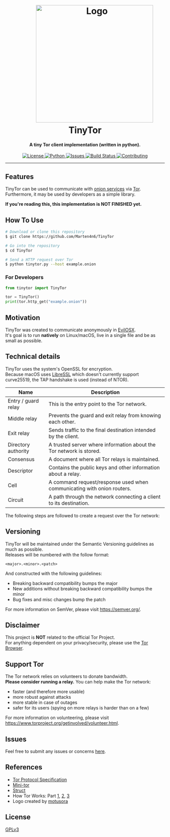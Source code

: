 <h1 align="center">
  <br>
  &nbsp;&nbsp;&nbsp;&nbsp;&nbsp;&nbsp;&nbsp;&nbsp;&nbsp;<a href="https://github.com/Marten4n6/TinyTor"><img src="https://i.imgur.com/BRgdHy3.png" alt="Logo" width="370"></a>
  <br>
  TinyTor
  <br>
</h1>

<h4 align="center">A tiny Tor client implementation (written in python).</h4>

<p align="center">
  <a href="https://github.com/Marten4n6/TinyTor/blob/master/LICENSE.txt">
      <img src="https://img.shields.io/badge/license-GPLv3-blue.svg?style=flat-square" alt="License">
  </a>
  <a href="https://www.python.org/">
      <img src="https://img.shields.io/badge/python-2.7,%203.7-blue.svg?style=flat-square" alt="Python">
  </a>
  <a href="https://github.com/Marten4n6/TinyTor/issues">
    <img src="https://img.shields.io/github/issues/Marten4n6/TinyTor.svg?style=flat-square" alt="Issues">
  </a>
  <a href="https://travis-ci.org/Marten4n6/TinyTor">
      <img src="https://img.shields.io/travis/Marten4n6/TinyTor/master.svg?style=flat-square" alt="Build Status">
  </a>
  <a href="https://github.com/Marten4n6/TinyTor">
      <img src="https://img.shields.io/badge/contributions-welcome-brightgreen.svg?style=flat-square" alt="Contributing">
  </a>
</p>

---

## Features

TinyTor can be used to communicate with [onion services](https://www.torproject.org/docs/onion-services.html) via [Tor](https://www.torproject.org/about/overview#thesolution). <br/>
Furthermore, it may be used by developers as a simple library. <br/>

**If you're reading this, this implementation is NOT FINISHED yet.**

## How To Use

```bash
# Download or clone this repository
$ git clone https://github.com/Marten4n6/TinyTor

# Go into the repository
$ cd TinyTor

# Send a HTTP request over Tor
$ python tinytor.py --host example.onion
```

### For Developers

```python
from tinytor import TinyTor

tor = TinyTor()
print(tor.http_get("example.onion"))
```

## Motivation

TinyTor was created to communicate anonymously in [EvilOSX](https://github.com/Marten4n6/EvilOSX). <br/>
It's goal is to run **natively** on Linux/macOS, live in a single file and be as small as possible.

## Technical details

TinyTor uses the system's OpenSSL for encryption. <br/>
Because macOS uses [LibreSSL](https://www.libressl.org/) which doesn't currently support curve25519, the TAP handshake is used (instead of NTOR).

| Name                  | Description                                                             |
| --------------------- | ----------------------------------------------------------------------- |
| Entry / guard relay   | This is the entry point to the Tor network.                             |
| Middle relay          | Prevents the guard and exit relay from knowing each other.              |
| Exit relay            | Sends traffic to the final destination intended by the client.          |
| Directory authority   | A trusted server where information about the Tor network is stored.     |
| Consensus             | A document where all Tor relays is maintained.                          |
| Descriptor            | Contains the public keys and other information about a relay.           |
| Cell                  | A command request/response used when communicating with onion routers.  |
| Circuit               | A path through the network connecting a client to its destination.      |

The following steps are followed to create a request over the Tor network:

## Versioning

TinyTor will be maintained under the Semantic Versioning guidelines as much as possible. <br/>
Releases will be numbered with the follow format:
```
<major>.<minor>.<patch>
```

And constructed with the following guidelines:
- Breaking backward compatibility bumps the major
- New additions without breaking backward compatibility bumps the minor
- Bug fixes and misc changes bump the patch

For more information on SemVer, please visit https://semver.org/.

## Disclaimer

This project is <b>NOT</b> related to the official Tor Project. <br/>
For anything dependent on your privacy/security, please use the [Tor Browser](https://www.torproject.org/download/download-easy.html).

## Support Tor

The Tor network relies on volunteers to donate bandwidth. <br/>
<b>Please consider running a relay.</b> You can help make the Tor network:
- faster (and therefore more usable)
- more robust against attacks
- more stable in case of outages
- safer for its users (spying on more relays is harder than on a few)

For more information on volunteering, please visit https://www.torproject.org/getinvolved/volunteer.html.

## Issues

Feel free to submit any issues or concerns [here](https://github.com/Marten4n6/TinyTor/issues).

## References

- [Tor Protocol Specification](https://gitweb.torproject.org/torspec.git/tree/tor-spec.txt)
- [Mini-tor](https://github.com/wbenny/mini-tor)
- [Struct](https://docs.python.org/3/library/struct.html)
- How Tor Works: Part
  [1](https://jordan-wright.com/blog/2015/02/28/how-tor-works-part-one/),
  [2](https://jordan-wright.com/blog/2015/05/09/how-tor-works-part-two-relays-vs-bridges/),
  [3](https://jordan-wright.com/blog/2015/05/14/how-tor-works-part-three-the-consensus/)
- Logo created by [motusora](https://www.behance.net/motusora)

## License

[GPLv3](https://github.com/Marten4n6/TinyTor/blob/master/LICENSE.txt)
